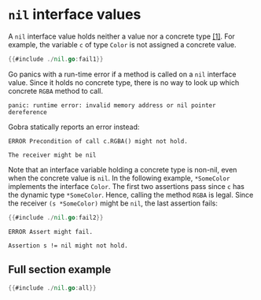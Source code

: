# `nil` interface values

A `nil` interface value holds neither a value nor a concrete type [[1]](https://go.dev/tour/methods/13).
For example, the variable `c` of type `Color` is not assigned a concrete value.
``` go
{{#include ./nil.go:fail1}}
```
Go panics with a run-time error if a method is called on a `nil` interface value.
Since it holds no concrete type, there is no way to look up which concrete `RGBA` method to call.
``` text
panic: runtime error: invalid memory address or nil pointer dereference
```
Gobra statically reports an error instead:
``` text
ERROR Precondition of call c.RGBA() might not hold. 

The receiver might be nil
```

Note that an interface variable holding a concrete type is non-nil, even when the concrete value is `nil`.
In the following example, `*SomeColor` implements the interface `Color`.
The first two assertions pass since `c` has the dynamic type `*SomeColor`.
Hence, calling the method `RGBA` is legal.
Since the receiver `(s *SomeColor)` might be `nil`, the last assertion fails:
``` go
{{#include ./nil.go:fail2}}
```
``` text
ERROR Assert might fail.

Assertion s != nil might not hold.
```

## Full section example

``` go
{{#include ./nil.go:all}}
```
